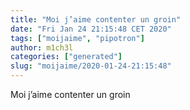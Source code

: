 ```yaml
---
title: "Moi j’aime contenter un groin"
date: "Fri Jan 24 21:15:48 CET 2020"
tags: ["moijaime", "pipotron"]
author: m1ch3l
categories: ["generated"]
slug: "moijaime/2020-01-24-21:15:48"
---
```


Moi j’aime contenter un groin
